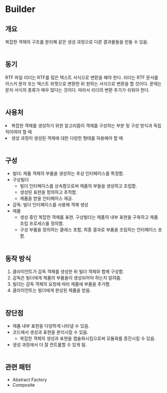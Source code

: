 
# Builder
## 개요
복잡한 객체의 구조를 분리해 같은 생성 과정으로 다른 결과물들을 만들 수 있음.
<br><br>

## 동기
RTF 파일 리더는 RTF를 많은 텍스트 서식으로 변환을 해야 한다. 리더는 RTF 문서를 아스키 문자 또는 텍스트 위젯으로 변환한 뒤 원하는 서식으로 변환을 할 것이다. 문제는 문자 서식의 종류가 매우 많다는 것이다. 따라서 리더의 변환 추가가 쉬워야 한다.
<br><br>
## 사용처
<li> 복잡한 객체를 생성하기 위한 알고리즘이 객체를 구성하는 부분 및 구성 방식과 독립적이여야 할 때
<li> 생성 과정이 생성된 객체에 대한 다양한 형태를 혀용해야 할 때
<br><br>

## 구성
* 빌더: 제품 객체의 부품을 생성하는 추상 인터페이스를 특정함.
* 구상빌더
    * 빌더 인터페이스를 상속함으로써 제품의 부들을 생성하고 조립함.
    * 생성된 표현을 정의하고 추적함.
    * 제품을 받을 인터페이스 제공.
* 감독: 빌더 인터페이스를 사용해 객체 생성
* 제품
    * 생성 중인 복잡한 객체를 표현. 구상빌더는 제품의 내부 표현을 구축하고 제품 조립 프로세스를 정의함.
    * 구성 부품을 정의하는 클래스 포함, 최종 결과로 부품을 조립하는 인터페이스 포함.
<br><br>

## 동작 방식
1. 클라이언트가 감독 객체를 생성한 뒤 빌더 객체와 함께 구성함.
2. 감독은 빌더에게 제품의 부품들이 생성되어야 하는지 알려줌.
3. 빌더는 감독 객체의 요청에 따라 제품에 부품을 추가함.
4. 클라이언트는 빌더에게 완성된 제품을 받음.
<br><br>

## 장단점
* 제품 내부 표현을 다양하게 나타낼 수 있음.
* 코드에서 생성과 표현을 분리시킬 수 있음.
    * 복잡한 객체의 생성과 표현을 캡슐화시킴으로써 모듈화를 증진시킬 수 있음.
* 생성 과정에서 더 잘 컨트롤할 수 있게 됨.
<br><br>

## 관련 패턴
* Abstract Factory
* Composite